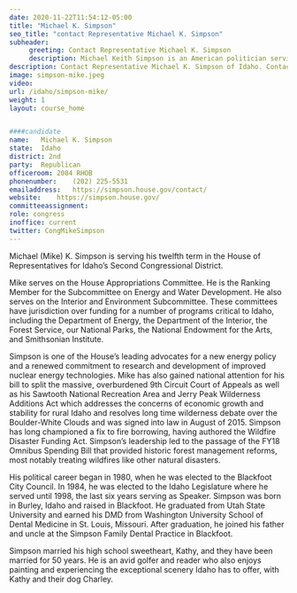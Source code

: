 ```yaml
---
date: 2020-11-22T11:54:12-05:00
title: "Michael K. Simpson"
seo_title: "contact Representative Michael K. Simpson"
subheader:
     greeting: Contact Representative Michael K. Simpson 
     description: Michael Keith Simpson is an American politician serving as the U.S. Representative for Idaho's 2nd congressional district since 1999. A member of the Republican Party, he was first elected in the 1998 elections, succeeding Mike Crapo.
description: Contact Representative Michael K. Simpson of Idaho. Contact information for Michael K. Simpson includes email address, phone number, and mailing address.
image: simpson-mike.jpeg
video: 
url: /idaho/simpson-mike/
weight: 1
layout: course_home


####candidate
name:	Michael K. Simpson
state:	Idaho
district: 2nd
party:	Republican
officeroom:	2084 RHOB
phonenumber:	(202) 225-5531
emailaddress:	https://simpson.house.gov/contact/
website:	https://simpson.house.gov/
committeeassignment: 
role: congress
inoffice: current
twitter: CongMikeSimpson
---
```


Michael (Mike) K. Simpson is serving his twelfth term in the House of Representatives for Idaho’s Second Congressional District.

Mike serves on the House Appropriations Committee. He is the Ranking Member for the Subcommittee on Energy and Water Development. He also serves on the Interior and Environment Subcommittee. These committees have jurisdiction over funding for a number of programs critical to Idaho, including the Department of Energy, the Department of the Interior, the Forest Service, our National Parks, the National Endowment for the Arts, and Smithsonian Institute.  

Simpson is one of the House’s leading advocates for a new energy policy and a renewed commitment to research and development of improved nuclear energy technologies. Mike has also gained national attention for his bill to split the massive, overburdened 9th Circuit Court of Appeals as well as his Sawtooth National Recreation Area and Jerry Peak Wilderness Additions Act which addresses the concerns of economic growth and stability for rural Idaho and resolves long time wilderness debate over the Boulder-White Clouds and was signed into law in August of 2015. Simpson has long championed a fix to fire borrowing, having authored the Wildfire Disaster Funding Act. Simpson’s leadership led to the passage of the FY18 Omnibus Spending Bill that provided historic forest management reforms, most notably treating wildfires like other natural disasters.

His political career began in 1980, when he was elected to the Blackfoot City Council. In 1984, he was elected to the Idaho Legislature where he served until 1998, the last six years serving as Speaker.  Simpson was born in Burley, Idaho and raised in Blackfoot. He graduated from Utah State University and earned his DMD from Washington University School of Dental Medicine in St. Louis, Missouri. After graduation, he joined his father and uncle at the Simpson Family Dental Practice in Blackfoot.

Simpson married his high school sweetheart, Kathy, and they have been married for 50 years. He is an avid golfer and reader who also enjoys painting and experiencing the exceptional scenery Idaho has to offer, with Kathy and their dog Charley.